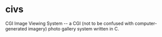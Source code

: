 # civs
CGI Image Viewing System -- a CGI (not to be confused with computer-generated imagery) photo gallery system written in C.
